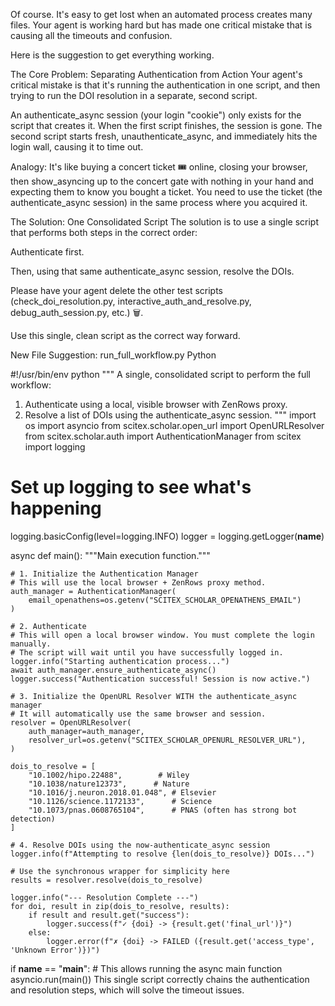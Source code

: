 <!-- ---
!-- Timestamp: 2025-07-31 17:24:35
!-- Author: ywatanabe
!-- File: /home/ywatanabe/proj/scitex_repo/src/scitex/scholar/docs/suggestions.md
!-- --- -->

Of course. It's easy to get lost when an automated process creates many files. Your agent is working hard but has made one critical mistake that is causing all the timeouts and confusion.

Here is the suggestion to get everything working.

The Core Problem: Separating Authentication from Action
Your agent's critical mistake is that it's running the authentication in one script, and then trying to run the DOI resolution in a separate, second script.

An authenticate_async session (your login "cookie") only exists for the script that creates it. When the first script finishes, the session is gone. The second script starts fresh, unauthenticate_async, and immediately hits the login wall, causing it to time out.

Analogy: It's like buying a concert ticket 🎟️ online, closing your browser, then show_asyncing up to the concert gate with nothing in your hand and expecting them to know you bought a ticket. You need to use the ticket (the authenticate_async session) in the same process where you acquired it.

The Solution: One Consolidated Script
The solution is to use a single script that performs both steps in the correct order:

Authenticate first.

Then, using that same authenticate_async session, resolve the DOIs.

Please have your agent delete the other test scripts (check_doi_resolution.py, interactive_auth_and_resolve.py, debug_auth_session.py, etc.) 🗑️.

Use this single, clean script as the correct way forward.

New File Suggestion: run_full_workflow.py
Python

#!/usr/bin/env python
"""
A single, consolidated script to perform the full workflow:
1. Authenticate using a local, visible browser with ZenRows proxy.
2. Resolve a list of DOIs using the authenticate_async session.
"""
import os
import asyncio
from scitex.scholar.open_url import OpenURLResolver
from scitex.scholar.auth import AuthenticationManager
from scitex import logging

# Set up logging to see what's happening
logging.basicConfig(level=logging.INFO)
logger = logging.getLogger(__name__)

async def main():
    """Main execution function."""
    
    # 1. Initialize the Authentication Manager
    # This will use the local browser + ZenRows proxy method.
    auth_manager = AuthenticationManager(
        email_openathens=os.getenv("SCITEX_SCHOLAR_OPENATHENS_EMAIL")
    )
    
    # 2. Authenticate
    # This will open a local browser window. You must complete the login manually.
    # The script will wait until you have successfully logged in.
    logger.info("Starting authentication process...")
    await auth_manager.ensure_authenticate_async()
    logger.success("Authentication successful! Session is now active.")
    
    # 3. Initialize the OpenURL Resolver WITH the authenticate_async manager
    # It will automatically use the same browser and session.
    resolver = OpenURLResolver(
        auth_manager=auth_manager,
        resolver_url=os.getenv("SCITEX_SCHOLAR_OPENURL_RESOLVER_URL"),
    )
    
    dois_to_resolve = [
        "10.1002/hipo.22488",        # Wiley
        "10.1038/nature12373",      # Nature
        "10.1016/j.neuron.2018.01.048", # Elsevier
        "10.1126/science.1172133",      # Science
        "10.1073/pnas.0608765104",      # PNAS (often has strong bot detection)
    ]
    
    # 4. Resolve DOIs using the now-authenticate_async session
    logger.info(f"Attempting to resolve {len(dois_to_resolve)} DOIs...")
    
    # Use the synchronous wrapper for simplicity here
    results = resolver.resolve(dois_to_resolve)
    
    logger.info("--- Resolution Complete ---")
    for doi, result in zip(dois_to_resolve, results):
        if result and result.get("success"):
            logger.success(f"✓ {doi} -> {result.get('final_url')}")
        else:
            logger.error(f"✗ {doi} -> FAILED ({result.get('access_type', 'Unknown Error')})")

if __name__ == "__main__":
    # This allows running the async main function
    asyncio.run(main())
This single script correctly chains the authentication and resolution steps, which will solve the timeout issues.

<!-- EOF -->